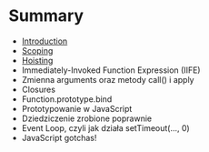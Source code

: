 # Summary

* [Introduction](README.md)
* [Scoping](scoping.md)
* [Hoisting](hoisting.md)
* Immediately-Invoked Function Expression \(IIFE\)
* Zmienna arguments oraz metody call\(\) i apply
* Closures
* Function.prototype.bind
* Prototypowanie w JavaScript
* Dziedziczenie zrobione poprawnie
* Event Loop, czyli jak działa setTimeout\(..., 0\)
* JavaScript gotchas!


